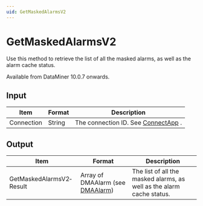 ```yaml
---
uid: GetMaskedAlarmsV2
---
```


# GetMaskedAlarmsV2

Use this method to retrieve the list of all the masked alarms, as well as the alarm cache status.

Available from DataMiner 10.0.7 onwards.

## Input

| Item       | Format | Description                                                                      |
|------------|--------|----------------------------------------------------------------------------------|
| Connection | String | The connection ID. See [ConnectApp](xref:ConnectApp) . |

## Output

| Item                     | Format                                                                   | Description                                                           |
|--------------------------|--------------------------------------------------------------------------|-----------------------------------------------------------------------|
| GetMaskedAlarmsV2­Result | Array of DMAAlarm (see [DMAAlarm](xref:DMAAlarm)) | The list of all the masked alarms, as well as the alarm cache status. |

